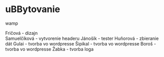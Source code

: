 # uBBytovanie

wamp

Fričová - dizajn <br>
Samuelčíková - vytvorenie headeru
Jánošík - tester
Huňorová - zbieranie dát
Gulai - tvorba vo wordpresse
Šipikal - tvorba vo wordpresse
Boroš - tvorba vo wordpresse
Žabka - tvorba loga

